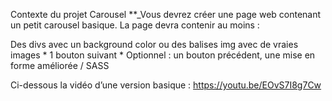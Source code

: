 Contexte du projet
Carousel **_Vous devrez créer une page web contenant un petit carousel basique. La page devra contenir au moins :

Des divs avec un background color ou des balises img avec de vraies images * 1 bouton suivant * Optionnel : un bouton précédent, une mise en forme améliorée / SASS

Ci-dessous la vidéo d’une version basique : https://youtu.be/EOvS7I8g7Cw